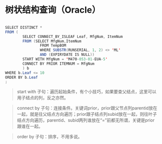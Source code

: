 # 树状结构查询（Oracle）


```java

SELECT DISTINCT * 
FROM (
        SELECT CONNECT_BY_ISLEAF Leaf, MfgNum, ItemNum  
        FROM (SELECT MfgNum,ItemNum 
                FROM TempBOM 
                WHERE SUBSTR(RUNSERIAL, 1, 2) <> 'ML' 
                AND (EXPIRYDATE IS NULL)) 
        START WITH MfgNum = 'M470-053-01-EUA-5'  
        CONNECT BY PRIOR ITEMNUM = MfgNum
        ) b 
WHERE b.Leaf <= 10 
ORDER BY b.Leaf
;
```

> start with 子句：遍历起始条件，有个小技巧，如果要查父结点，这里可以用子结点的列，反之亦然。

> connect by 子句：连接条件。关键词prior，prior跟父节点列parentid放在一起，就是往父结点方向遍历；prior跟子结点列subid放在一起，则往叶子结点方向遍历，parentid、subid两列谁放在“=”前都无所谓，关键是prior跟谁在一起。

> order by 子句：排序，不用多说。
